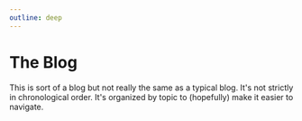 ```yaml
---
outline: deep
---
```


# The Blog

This is sort of a blog but not really the same as a typical blog. It's not strictly in chronological order. It's organized by topic to (hopefully) make it easier to navigate.
